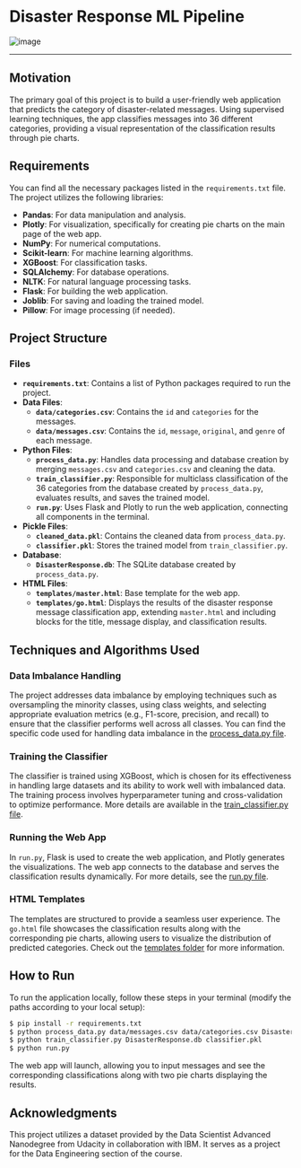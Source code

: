 # Disaster Response ML Pipeline

![image](https://github.com/user-attachments/assets/20cffed8-1461-4792-b9f3-a54e507f92dd)

---

## Motivation
The primary goal of this project is to build a user-friendly web application that predicts the category of disaster-related messages. Using supervised learning techniques, the app classifies messages into 36 different categories, providing a visual representation of the classification results through pie charts.

## Requirements
You can find all the necessary packages listed in the `requirements.txt` file. The project utilizes the following libraries:
- **Pandas**: For data manipulation and analysis.
- **Plotly**: For visualization, specifically for creating pie charts on the main page of the web app.
- **NumPy**: For numerical computations.
- **Scikit-learn**: For machine learning algorithms.
- **XGBoost**: For classification tasks.
- **SQLAlchemy**: For database operations.
- **NLTK**: For natural language processing tasks.
- **Flask**: For building the web application.
- **Joblib**: For saving and loading the trained model.
- **Pillow**: For image processing (if needed).

## Project Structure
### Files
- **`requirements.txt`**: Contains a list of Python packages required to run the project.
- **Data Files**:
  - **`data/categories.csv`**: Contains the `id` and `categories` for the messages.
  - **`data/messages.csv`**: Contains the `id`, `message`, `original`, and `genre` of each message.
- **Python Files**:
  - **`process_data.py`**: Handles data processing and database creation by merging `messages.csv` and `categories.csv` and cleaning the data.
  - **`train_classifier.py`**: Responsible for multiclass classification of the 36 categories from the database created by `process_data.py`, evaluates results, and saves the trained model.
  - **`run.py`**: Uses Flask and Plotly to run the web application, connecting all components in the terminal.
- **Pickle Files**:
  - **`cleaned_data.pkl`**: Contains the cleaned data from `process_data.py`.
  - **`classifier.pkl`**: Stores the trained model from `train_classifier.py`.
- **Database**:
  - **`DisasterResponse.db`**: The SQLite database created by `process_data.py`.
- **HTML Files**:
  - **`templates/master.html`**: Base template for the web app.
  - **`templates/go.html`**: Displays the results of the disaster response message classification app, extending `master.html` and including blocks for the title, message display, and classification results.

## Techniques and Algorithms Used
### Data Imbalance Handling
The project addresses data imbalance by employing techniques such as oversampling the minority classes, using class weights, and selecting appropriate evaluation metrics (e.g., F1-score, precision, and recall) to ensure that the classifier performs well across all classes. You can find the specific code used for handling data imbalance in the [process_data.py file](https://github.com/nadaYossef/disaster-ML-pipeline/process_data.py).

### Training the Classifier
The classifier is trained using XGBoost, which is chosen for its effectiveness in handling large datasets and its ability to work well with imbalanced data. The training process involves hyperparameter tuning and cross-validation to optimize performance. More details are available in the [train_classifier.py file](https://github.com/nadaYossef/disaster-ML-pipeline/train_classifier.py).

### Running the Web App
In `run.py`, Flask is used to create the web application, and Plotly generates the visualizations. The web app connects to the database and serves the classification results dynamically. For more details, see the [run.py file](https://github.com/nadaYossef/disaster-ML-pipeline/run.py).

### HTML Templates
The templates are structured to provide a seamless user experience. The `go.html` file showcases the classification results along with the corresponding pie charts, allowing users to visualize the distribution of predicted categories. Check out the [templates folder](https://github.com/nadaYossef/disaster-ML-pipeline/templates) for more information.

## How to Run
To run the application locally, follow these steps in your terminal (modify the paths according to your local setup):
```bash
$ pip install -r requirements.txt
$ python process_data.py data/messages.csv data/categories.csv DisasterResponse.db
$ python train_classifier.py DisasterResponse.db classifier.pkl
$ python run.py
```
The web app will launch, allowing you to input messages and see the corresponding classifications along with two pie charts displaying the results.

## Acknowledgments
This project utilizes a dataset provided by the Data Scientist Advanced Nanodegree from Udacity in collaboration with IBM. It serves as a project for the Data Engineering section of the course.
